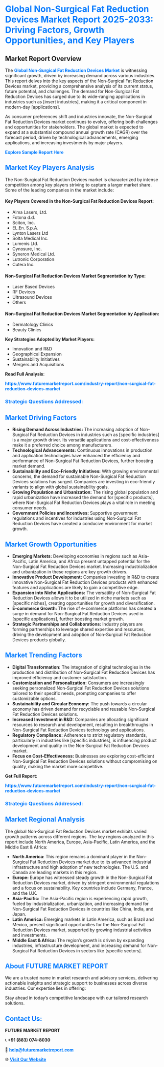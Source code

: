 <h1 style="color: #007BFF;">Global Non-Surgical Fat Reduction Devices Market Report 2025-2033: Driving Factors, Growth Opportunities, and Key Players</h1>

<section id="overview">
<h2>Market Report Overview</h2>
<p>The <a href="https://www.futuremarketreport.com/industry-report/non-surgical-fat-reduction-devices-market" style="color: #007BFF; text-decoration: none;"><strong>Global Non-Surgical Fat Reduction Devices Market</strong></a> is witnessing significant growth, driven by increasing demand across various industries. This report delves into the key aspects of the Non-Surgical Fat Reduction Devices market, providing a comprehensive analysis of its current status, future potential, and challenges. The demand for Non-Surgical Fat Reduction Devices has surged due to its wide-ranging applications in industries such as [insert industries], making it a critical component in modern-day [applications].</p>
<p>As consumer preferences shift and industries innovate, the Non-Surgical Fat Reduction Devices market continues to evolve, offering both challenges and opportunities for stakeholders. The global market is expected to expand at a substantial compound annual growth rate (CAGR) over the forecast period, driven by technological advancements, emerging applications, and increasing investments by major players.</p>
</section>

<section id="overview">
<p><a href="https://www.futuremarketreport.com/request-sample/reportId=88327" style="color: #007BFF; text-decoration: none;"><strong>Explore Sample Report Here</strong></a></p>
</section>

<section id="key-players">
<h2 style="color: #007BFF;">Market Key Players Analysis</h2>
<p>The Non-Surgical Fat Reduction Devices market is characterized by intense competition among key players striving to capture a larger market share. Some of the leading companies in the market include:</p>
<h4>Key Players Covered in the Non-Surgical Fat Reduction Devices Report:</h4>
<ul><li>Alma Lasers, Ltd.</li><li>Fotona d.d.</li><li>Sciton, Inc.</li><li>EL.En. S.p.A.</li><li>Lynton Lasers Ltd</li><li>Solta Medical Inc.</li><li>Lumenis Ltd.</li><li>Cynosure, Inc.</li><li>Syneron Medical Ltd.</li><li>Lutronic Corporation</li><li>Cutera Inc.</li></ul>
<h4>Non-Surgical Fat Reduction Devices Market Segmentation by Type:</h4>
<ul><li>Laser Based Devices</li><li>RF Devices</li><li>Ultrasound Devices</li><li>Others</li></ul>

<h4>Non-Surgical Fat Reduction Devices Market Segmentation by Application:</h4>
<ul><li>Dermatology Clinics</li><li>Beauty Clinics</li></ul>
<p><strong>Key Strategies Adopted by Market Players:</strong></p>
<ul>
<li>Innovation and R&D</li>
<li>Geographical Expansion</li>
<li>Sustainability Initiatives</li>
<li>Mergers and Acquisitions</li>
</ul>
</section>

<section>
<p><strong>Read Full Analysis: </strong></p><a href="https://www.futuremarketreport.com/industry-report/non-surgical-fat-reduction-devices-market" style="color: #007BFF; text-decoration: none;"><strong>https://www.futuremarketreport.com/industry-report/non-surgical-fat-reduction-devices-market</strong></a>
<h3 style="color: #007BFF;">Strategic Questions Addressed:</h3>
</section>

<section id="driving-factors">
<h2 style="color: #007BFF;">Market Driving Factors</h2>
<ul>
<li><strong>Rising Demand Across Industries:</strong> The increasing adoption of Non-Surgical Fat Reduction Devices in industries such as [specific industries] is a major growth driver. Its versatile applications and cost-effectiveness make it a preferred choice among manufacturers.</li>
<li><strong>Technological Advancements:</strong> Continuous innovations in production and application technologies have enhanced the efficiency and performance of Non-Surgical Fat Reduction Devices, further boosting market demand.</li>
<li><strong>Sustainability and Eco-Friendly Initiatives:</strong> With growing environmental concerns, the demand for sustainable Non-Surgical Fat Reduction Devices solutions has surged. Companies are investing in eco-friendly variants to align with global sustainability goals.</li>
<li><strong>Growing Population and Urbanization:</strong> The rising global population and rapid urbanization have increased the demand for [specific products], where Non-Surgical Fat Reduction Devices plays a vital role in meeting consumer needs.</li>
<li><strong>Government Policies and Incentives:</strong> Supportive government regulations and incentives for industries using Non-Surgical Fat Reduction Devices have created a conducive environment for market growth.</li>
</ul>
</section>

<section id="growth-opportunities">
<h2 style="color: #007BFF;">Market Growth Opportunities</h2>
<ul>
<li><strong>Emerging Markets:</strong> Developing economies in regions such as Asia-Pacific, Latin America, and Africa present untapped potential for the Non-Surgical Fat Reduction Devices market. Increasing industrialization and urbanization in these regions are key growth drivers.</li>
<li><strong>Innovative Product Development:</strong> Companies investing in R&D to create innovative Non-Surgical Fat Reduction Devices products with enhanced features and applications are likely to gain a competitive edge.</li>
<li><strong>Expansion into Niche Applications:</strong> The versatility of Non-Surgical Fat Reduction Devices allows it to be utilized in niche markets such as [specific niches], creating opportunities for growth and diversification.</li>
<li><strong>E-commerce Growth:</strong> The rise of e-commerce platforms has created a surge in demand for Non-Surgical Fat Reduction Devices used in [specific applications], further boosting market growth.</li>
<li><strong>Strategic Partnerships and Collaborations:</strong> Industry players are forming partnerships to leverage shared expertise and resources, driving the development and adoption of Non-Surgical Fat Reduction Devices products globally.</li>
</ul>
</section>

<section id="trending-factors">
<h2 style="color: #007BFF;">Market Trending Factors</h2>
<ul>
<li><strong>Digital Transformation:</strong> The integration of digital technologies in the production and distribution of Non-Surgical Fat Reduction Devices has improved efficiency and customer satisfaction.</li>
<li><strong>Customization and Personalization:</strong> Consumers are increasingly seeking personalized Non-Surgical Fat Reduction Devices solutions tailored to their specific needs, prompting companies to offer customizable options.</li>
<li><strong>Sustainability and Circular Economy:</strong> The push towards a circular economy has driven demand for recyclable and reusable Non-Surgical Fat Reduction Devices solutions.</li>
<li><strong>Increased Investment in R&D:</strong> Companies are allocating significant resources to research and development, resulting in breakthroughs in Non-Surgical Fat Reduction Devices technology and applications.</li>
<li><strong>Regulatory Compliance:</strong> Adherence to strict regulatory standards, particularly in industries like [specific industries], is influencing product development and quality in the Non-Surgical Fat Reduction Devices market.</li>
<li><strong>Focus on Cost-Effectiveness:</strong> Businesses are exploring cost-efficient Non-Surgical Fat Reduction Devices solutions without compromising on quality, making the market more competitive.</li>
</ul>
</section>

<section>
<p><strong>Get Full Report: </strong></p><a href="https://www.futuremarketreport.com/industry-report/non-surgical-fat-reduction-devices-market" style="color: #007BFF; text-decoration: none;"><strong>https://www.futuremarketreport.com/industry-report/non-surgical-fat-reduction-devices-market</strong></a>
<h3 style="color: #007BFF;">Strategic Questions Addressed:</h3>
</section>


<section id="regional-analysis">
<h2 style="color: #007BFF;">Market Regional Analysis</h2>
<p>The global Non-Surgical Fat Reduction Devices market exhibits varied growth patterns across different regions. The key regions analyzed in this report include North America, Europe, Asia-Pacific, Latin America, and the Middle East & Africa:</p>
<ul>
<li><strong>North America:</strong> This region remains a dominant player in the Non-Surgical Fat Reduction Devices market due to its advanced industrial infrastructure and high adoption of new technologies. The U.S. and Canada are leading markets in this region.</li>
<li><strong>Europe:</strong> Europe has witnessed steady growth in the Non-Surgical Fat Reduction Devices market, driven by stringent environmental regulations and a focus on sustainability. Key countries include Germany, France, and the U.K.</li>
<li><strong>Asia-Pacific:</strong> The Asia-Pacific region is experiencing rapid growth, fueled by industrialization, urbanization, and increasing demand for Non-Surgical Fat Reduction Devices in countries like China, India, and Japan.</li>
<li><strong>Latin America:</strong> Emerging markets in Latin America, such as Brazil and Mexico, present significant opportunities for the Non-Surgical Fat Reduction Devices market, supported by growing industrial activities and investments.</li>
<li><strong>Middle East & Africa:</strong> The region’s growth is driven by expanding industries, infrastructure development, and increasing demand for Non-Surgical Fat Reduction Devices in sectors like [specific sectors].</li>
</ul>
</section>

<footer>
<h2 style="color: #007BFF;">About FUTURE MARKET REPORT</h2>
<p>We are a trusted name in market research and advisory services, delivering actionable insights and strategic support to businesses across diverse industries. Our expertise lies in offering:</p>

<p>Stay ahead in today’s competitive landscape with our tailored research solutions.</p>

<h2 style="color: #007BFF;">Contact Us:</h2>
<p><strong>FUTURE MARKET REPORT</strong></p>
<p>📞 <strong>+91 (883) 074-8030</strong></p>
<p>📧 <strong><a href="mailto:help@futuremarketreport.com" style="color: #007BFF;">help@futuremarketreport.com</a></strong></p>
<p>🌐 <strong><a href="https://www.futuremarketreport.com/" style="color: #007BFF;">Visit Our Website</a></strong></p>
</footer>